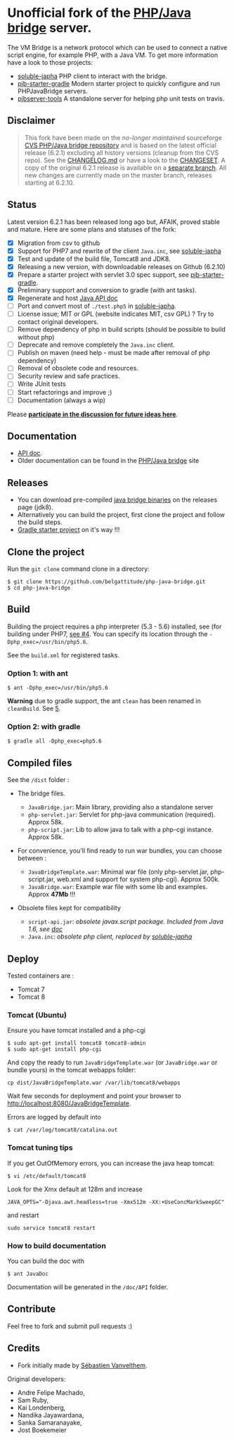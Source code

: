 # Unofficial fork of the [PHP/Java bridge](http://php-java-bridge.sourceforge.net/pjb/) server.

The VM Bridge is a network protocol which can be used to connect a native 
script engine, for example PHP, with a Java VM. To get more information have a 
look to those projects:

- [soluble-japha](https://github.com/belgattitude/soluble-japha) PHP client to interact with the bridge.
- [pjb-starter-gradle](https://github.com/belgattitude/pjb-starter-gradle) Modern starter project to quickly configure and run PHPJavaBridge servers. 
- [pjbserver-tools](https://github.com/belgattitude/pjbserver-tools) A standalone server for helping php unit tests on travis.

## Disclaimer

> This fork have been made on the *no-longer maintained* sourceforge [CVS PHP/Java bridge repository](https://sourceforge.net/p/php-java-bridge/code/) and
> is based on the latest official release (6.2.1) excluding all history versions (cleanup from the CVS repo).
> See the [CHANGELOG.md](https://github.com/belgattitude/php-java-bridge/blob/master/CHANGELOG.md) or have a look to the [CHANGESET](https://github.com/belgattitude/php-java-bridge/compare/Original-6.2.1...master).
> A copy of the original 6.2.1 release is available on a [separate branch](https://github.com/belgattitude/php-java-bridge/tree/Original-6.2.1). All new changes are currently made on the master branch, releases starting at 6.2.10.

## Status

Latest version 6.2.1 has been released long ago but, AFAIK, proved stable and mature. Here are some plans and statuses of the fork:  

- [x] Migration from csv to github
- [x] Support for PHP7 and rewrite of the client `Java.inc`, see [soluble-japha](https://github.com/belgattitude/soluble-japha)
- [x] Test and update of the build file, Tomcat8 and JDK8.
- [x] Releasing a new version, with downloadable releases on Github (6.2.10)
- [x] Prepare a starter project with servlet 3.0 spec support, see [pjb-starter-gradle](https://github.com/belgattitude/pjb-starter-gradle).
- [x] Preliminary support and conversion to gradle (with ant tasks).
- [x] Regenerate and host [Java API doc](http://docs.soluble.io/php-java-bridge/api)
- [ ] Port and convert most of `./test.php5` in [soluble-japha](https://github.com/belgattitude/soluble-japha).
- [ ] License issue; MIT or GPL (website indicates MIT, csv GPL) ? Try to contact original developers.
- [ ] Remove dependency of php in build scripts (should be possible to build without php) 
- [ ] Deprecate and remove completely the `Java.inc` client.
- [ ] Publish on maven (need help - must be made after removal of php dependency)
- [ ] Removal of obsolete code and resources.
- [ ] Security review and safe practices.
- [ ] Write JUnit tests
- [ ] Start refactorings and improve ;)
- [ ] Documentation (always a wip)

Please **[participate in the discussion for future ideas here](https://github.com/belgattitude/php-java-bridge/issues/6)**. 

## Documentation
   
- [API doc](http://docs.soluble.io/php-java-bridge/api).
- Older documentation can be found in the [PHP/Java bridge](http://php-java-bridge.sourceforge.net/pjb/) site

## Releases

- You can download pre-compiled [java bridge binaries](https://github.com/belgattitude/php-java-bridge/releases) on the releases page (jdk8). 
- Alternatively you can build the project, first clone the project and follow the build steps.
- [Gradle starter project](https://github.com/belgattitude/pjb-starter-gradle) on it's way !!! 
 
## Clone the project

Run the `git clone` command clone in a directory:

```shell
$ git clone https://github.com/belgattitude/php-java-bridge.git
$ cd php-java-bridge
```

## Build

Building the project requires a php interpreter (5.3 - 5.6) installed, see (for building under PHP7, [see #4](https://github.com/belgattitude/php-java-bridge/issues/4).
You can specify its location through the `-Dphp_exec=/usr/bin/php5.6`.

See the `build.xml` for registered tasks. 

### Option 1: with ant
  
```shell
$ ant -Dphp_exec=/usr/bin/php5.6
```

**Warning** due to gradle support, the ant `clean` has been renamed in `cleanBuild`. See [5](https://github.com/belgattitude/php-java-bridge/issues/5). 

### Option 2: with gradle

```
$ gradle all -Dphp_exec=php5.6
```

## Compiled files

See the `/dist` folder :

- The bridge files.

    - `JavaBridge.jar`: Main library, providing also a standalone server
    - `php-servlet.jar`: Servlet for php-java communication (required). Approx 58k. 
    - `php-script.jar`: Lib to allow java to talk with a php-cgi instance. Approx 58k.
       
- For convenience, you'll find ready to run war bundles, you can choose between :
  
    - `JavaBridgeTemplate.war`: Minimal war file (only php-servlet.jar, php-script.jar, web.xml and support for system php-cgi). Approx 500k.   
    - `JavaBridge.war`: Example war file with some lib and examples. Approx **47Mb** !!!        
                    
- Obsolete files kept for compatibility
    - `script-api.jar`: *obsolete javax.script package. Included from Java 1.6, see [doc](https://docs.oracle.com/javase/7/docs/api/index.html?javax/script/package-summary.html)*
    - `Java.inc`: *obsolete php client, replaced by [soluble-japha](https://github.com/belgattitude/soluble-japha)*
       
     
              
## Deploy

Tested containers are :

- Tomcat 7 
- Tomcat 8

### Tomcat (Ubuntu)

Ensure you have tomcat installed and a php-cgi 

```shell
$ sudo apt-get install tomcat8 tomcat8-admin
$ sudo apt-get install php-cgi
```

And copy the ready to run `JavaBridgeTemplate.war` (or `JavaBridge.war` or bundle yours) in the tomcat webapps folder:

```shell
cp dist/JavaBridgeTemplate.war /var/lib/tomcat8/webapps
```

Wait few seconds for deployment and point your browser to [http://localhost:8080/JavaBridgeTemplate](http://localhost:8080/JavaBridgeTemplate).

Errors are logged by default into

```shell
$ cat /var/log/tomcat8/catalina.out
```

### Tomcat tuning tips

If you get OutOfMemory errors, you can increase the java heap tomcat:

```shell
$ vi /etc/default/tomcat8
```

Look for the Xmx default at 128m and increase 

```
JAVA_OPTS="-Djava.awt.headless=true -Xmx512m -XX:+UseConcMarkSweepGC"
```

and restart

```shell
sudo service tomcat8 restart
```

### How to build documentation

You can build the doc with

```shell
$ ant JavaDoc
```

Documentation will be generated in the `/doc/API` folder.
 
## Contribute

Feel free to fork and submit pull requests :)

## Credits

* Fork initially made by [Sébastien Vanvelthem](https://github.com/belgattitude).


Original developers:

- Andre Felipe Machado, 
- Sam Ruby, 
- Kai Londenberg, 
- Nandika Jayawardana, 
- Sanka Samaranayake, 
- Jost Boekemeier